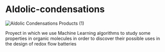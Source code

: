 # Aldolic-condensations

![Aldolic Condensations Products (1)](https://github.com/josuegomezt/Aldolic-condensations/assets/117051564/555e53a1-cf46-4155-a388-e05b1c90b027)


Proyect in which we use Machine Learning algorithms to study some properties in organic molecules in order to discover their possible uses in the design of redox flow batteries
